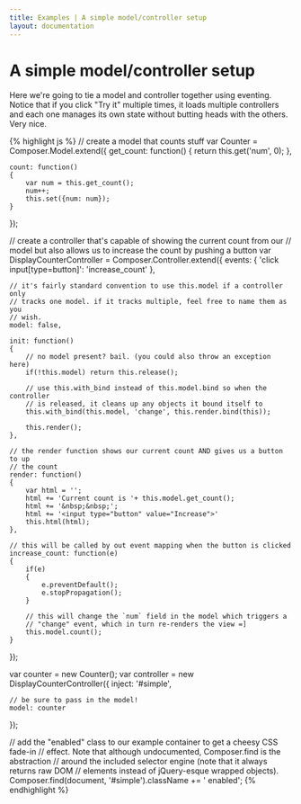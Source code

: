 ```yaml
---
title: Examples | A simple model/controller setup
layout: documentation
---
```


# A simple model/controller setup

Here we're going to tie a model and controller together using eventing. Notice
that if you click "Try it" multiple times, it loads multiple controllers and
each one manages its own state without butting heads with the others. Very nice.

<div id="simple" class="example fade"></div>

{% highlight js %}
// create a model that counts stuff
var Counter = Composer.Model.extend({
    get_count: function()
    {
        return this.get('num', 0);
    },

    count: function()
    {
        var num = this.get_count();
        num++;
        this.set({num: num});
    }
});

// create a controller that's capable of showing the current count from our
// model but also allows us to increase the count by pushing a button
var DisplayCounterController = Composer.Controller.extend({
    events: {
        'click input[type=button]': 'increase_count'
    },

    // it's fairly standard convention to use this.model if a controller only
    // tracks one model. if it tracks multiple, feel free to name them as you
    // wish.
    model: false,

    init: function()
    {
        // no model present? bail. (you could also throw an exception here)
        if(!this.model) return this.release();

        // use this.with_bind instead of this.model.bind so when the controller
        // is released, it cleans up any objects it bound itself to
        this.with_bind(this.model, 'change', this.render.bind(this));

        this.render();
    },

    // the render function shows our current count AND gives us a button to up
    // the count
    render: function()
    {
        var html = '';
        html += 'Current count is '+ this.model.get_count();
        html += '&nbsp;&nbsp;';
        html += '<input type="button" value="Increase">'
        this.html(html);
    },

    // this will be called by out event mapping when the button is clicked
    increase_count: function(e)
    {
        if(e)
        {
            e.preventDefault();
            e.stopPropagation();
        }

        // this will change the `num` field in the model which triggers a
        // "change" event, which in turn re-renders the view =]
        this.model.count();
    }
});

var counter = new Counter();
var controller = new DisplayCounterController({
    inject: '#simple',

    // be sure to pass in the model!
    model: counter
});

// add the "enabled" class to our example container to get a cheesy CSS fade-in
// effect. Note that although undocumented, Composer.find is the abstraction
// around the included selector engine (note that it always returns raw DOM
// elements instead of jQuery-esque wrapped objects).
Composer.find(document, '#simple').className += ' enabled';
{% endhighlight %}


